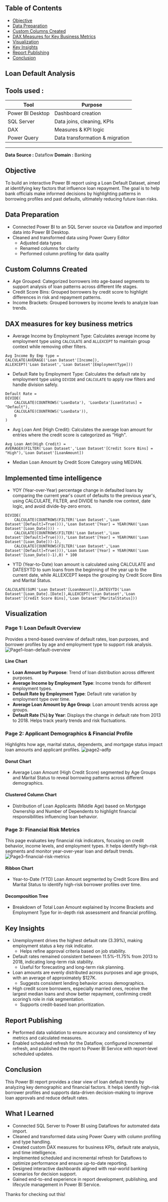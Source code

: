 ## Table of Contents
- [Objective](#objective)
- [Data Preparation](#data-preparation)
- [Custom Columns Created](#custom-columns-created)
- [DAX Measures for Key Business Metrics](#dax-measures-for-key-business-metrics)
- [Visualization](#visualization)
- [Key Insights](#key-insights)
- [Report Publishing](#report-publishing)
- [Conclusion](#conclusion)
## Loan Default Analysis
**Tools used :** 
---

| Tool         | Purpose                         |
|--------------|---------------------------------|
| Power BI Desktop     | Dashboard creation              |
| SQL Server   | Data joins, cleaning, KPIs      |
| DAX          | Measures & KPI logic            |
| Power Query  | Data transformation & migration |

---
**Data Source :** Dataflow
**Domain :** Banking
## Objective
To build an interactive Power BI report using a Loan Default Dataset, aimed at identifying key factors that influence loan repayment. The goal is to help bank    officials make informed decisions by highlighting patterns in borrowing profiles and past defaults, ultimately reducing future loan risks.
## Data Preparation
- Connected Power BI to an SQL Server source via Dataflow and imported data into Power BI Desktop.
- Cleaned and transformed data using Power Query Editor
  - Adjusted data types
  - Renamed columns for clarity
  - Performed column profiling for data quality
## Custom Columns Created
- Age Grouped: Categorized borrowers into age-based segments to support analysis of loan patterns across different life stages.
- Credit Score Bins: Grouped borrowers by credit score to highlight differences in risk and repayment patterns.
- Income Brackets: Grouped borrowers by income levels to analyze loan trends.
## DAX measures for key business metrics
- Average Income by Employment Type: Calculates average income by employment type using `CALCULATE` and `ALLEXCEPT` to maintain group context    while removing other filters.
```dax
Avg Income By Emp type = 
CALCULATE(AVERAGE('Loan Dataset'[Income]),
ALLEXCEPT('Loan Dataset','Loan Dataset'[EmploymentType]))
```
- Default Rate by Employment Type: Calculates the default rate by employment type using `DIVIDE` and `CALCULATE` to apply row filters and        handle division safely.
```dax
Default Rate = 
DIVIDE(
    CALCULATE(COUNTROWS('LoanData'), 'LoanData'[LoanStatus] = "Default"),
    CALCULATE(COUNTROWS('LoanData')),
    0
)
``` 
- Avg Loan Amt (High Credit): Calculates the average loan amount for entries where the credit score is categorized as "High".
```
Avg Loan Amt(High Credit) = 
AVERAGEX(FILTER('Loan Dataset','Loan Dataset'[Credit Score Bins] = "High"),'Loan Dataset'[LoanAmount])
```
- Median Loan Amount by Credit Score Category using MEDIAN.
## Implemented time intelligence
- YOY (Year-over-Year) percentage change in defaulted loans by comparing the current year's count of defaults to the previous year's, using CALCULATE, FILTER, and   DIVIDE to handle row context, date logic, and avoid divide-by-zero errors.
```YOY Default Loan Change By Year = 
DIVIDE(
    CALCULATE(COUNTROWS(FILTER('Loan Dataset','Loan Dataset'[Default]=True())),'Loan Dataset'[Year] = YEAR(MAX('Loan Dataset'[Loan_Date]))) - 
    CALCULATE(COUNTROWS(FILTER('Loan Dataset','Loan Dataset'[Default]=True())),'Loan Dataset'[Year] = YEAR(MAX('Loan Dataset'[Loan_Date]))-1),
    CALCULATE(COUNTROWS(FILTER('Loan Dataset','Loan Dataset'[Default]=True())),'Loan Dataset'[Year] = YEAR(MAX('Loan Dataset'[Loan_Date))-1),0) * 100
```
- YTD (Year-to-Date) loan amount is calculated using CALCULATE and DATESYTD to sum loans from the beginning of the year up to the current date, while ALLEXCEPT keeps the grouping by Credit Score Bins and Marital Status.
```YTD Loan Amount By Credit Score Bins & Marital Status = 
CALCULATE(SUM('Loan Dataset'[LoanAmount]),DATESYTD('Loan Dataset'[Loan_Date].[Date]),ALLEXCEPT('Loan Dataset','Loan Dataset'[Credit Score Bins],'Loan Dataset'[MaritalStatus]))
```
## Visualization

### Page 1: Loan Default Overview
Provides a trend-based overview of default rates, loan purposes, and borrower profiles by age and employment type to support risk analysis.
 ![Page1–loan-default-overview](Screenshots/page1-loan-default-overview.png)

#### Line Chart 
- **Loan Amount by Purpose**: Trend of loan distribution across different purposes.
- **Average Income by Employment Type**: Income trends for different employment types.
- **Default Rate by Employment Type**: Default rate variation by employment type over time.
- **Average Loan Amount by Age Group**: Loan amount trends across age groups.
- **Default Rate (%) by Year**: Displays the change in default rate from 2013 to 2018. Helps track yearly trends and risk fluctuations. 

### Page 2: Applicant Demographics & Financial Profile
Highlights how age, marital status, dependents, and mortgage status impact loan amounts and applicant profiles.
![page2–adfp](Screenshots/page2-adfp.png)
#### Donut Chart
- Average Loan Amount (High Credit Score) segmented by Age Groups and Marital Status to reveal borrowing patterns across different demographics.
#### Clustered Column Chart 
- Distribution of Loan Applicants (Middle Age) based on Mortgage Ownership and Number of Dependents to highlight financial responsibilities influencing loan        behavior.

### Page 3: Financial Risk Metrics
This page evaluates key financial risk indicators, focusing on credit behavior, income levels, and employment types. It helps identify high-risk segments and monitor year-over-year loan and default trends.
![Page3–financial-risk-metrics](Screenshots/page3-financial-risk-metrics.png)
#### Ribbon Chart
- Year-to-Date (YTD) Loan Amount segmented by Credit Score Bins and Marital Status to identify high-risk borrower profiles over time.
#### Decomposition Tree
- Breakdown of Total Loan Amount explained by Income Brackets and Employment Type for in-depth risk assessment and financial profiling.
 
## Key Insights
- Unemployment drives the highest default rate (3.39%), making employment status a key risk indicator.
  - Helps refine approval criteria based on job stability.
- Default rates remained consistent between 11.5%–11.75% from 2013 to 2018, indicating long-term risk stability.
  - Useful for forecasting and long-term risk planning.
- Loan amounts are evenly distributed across purposes and age groups, with an average of approximately $127K.
  - Suggests consistent lending behavior across demographics. 
- High credit score borrowers, especially married ones, receive the largest median loans and show better repayment, confirming credit scoring’s role in risk         segmentation.
  - Supports credit-based loan prioritization. 
  
## Report Publishing
- Performed data validation to ensure accuracy and consistency of key metrics and calculated measures.
- Enabled scheduled refresh for the Dataflow, configured incremental refresh, and published the report to Power BI Service with report-level scheduled updates.

## Conclusion
This Power BI report provides a clear view of loan default trends by analyzing key demographic and financial factors. It helps identify high-risk borrower profiles and supports data-driven decision-making to improve loan approvals and reduce default rates.

## What I Learned
- Connected SQL Server to Power BI using Dataflows for automated data import.
- Cleaned and transformed data using Power Query with column profiling and type handling.
- Created custom DAX measures for business KPIs, default rate analysis, and time intelligence.
- Implemented scheduled and incremental refresh for Dataflows to optimize performance and ensure up-to-date reporting.
- Designed interactive dashboards aligned with real-world banking scenarios for decision support.
- Gained end-to-end experience in report development, publishing, and lifecycle management in Power BI Service.

Thanks for checking out this!




